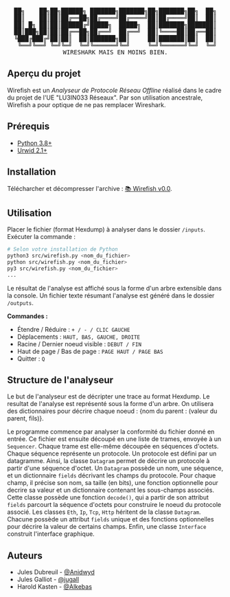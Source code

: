 <div align="center">
<pre>
██╗    ██╗██╗██████╗ ███████╗███████╗██╗███████╗██╗  ██╗
██║    ██║██║██╔══██╗██╔════╝██╔════╝██║██╔════╝██║  ██║
██║ █╗ ██║██║██████╔╝█████╗  █████╗  ██║███████╗███████║
██║███╗██║██║██╔══██╗██╔══╝  ██╔══╝  ██║╚════██║██╔══██║
╚███╔███╔╝██║██║  ██║███████╗██║     ██║███████║██║  ██║
 ╚══╝╚══╝ ╚═╝╚═╝  ╚═╝╚══════╝╚═╝     ╚═╝╚══════╝╚═╝  ╚═╝
WIRESHARK MAIS EN MOINS BIEN.
</pre>
</div>

## Aperçu du projet
Wirefish est un _Analyseur de Protocole Réseau Offline_ réalisé dans le cadre du projet de l'UE "LU3IN033 Réseaux". Par son utilisation ancestrale, Wirefish a pour optique de ne pas remplacer Wireshark. 

## Prérequis
   * [Python 3.8+](https://www.python.org/downloads/)
   * [Urwid 2.1+](http://urwid.org/)

## Installation
Télécharcher et décompresser l'archive : [📚 Wirefish v0.0](https://github.com/Anidwyd/wirefish/archive/master.zip).

## Utilisation
Placer le fichier (format Hexdump) à analyser dans le dossier `/inputs`. Exécuter la commande :

```bash
# Selon votre installation de Python
python3 src/wirefish.py <nom_du_fichier>
python src/wirefish.py <nom_du_fichier>
py3 src/wirefish.py <nom_du_fichier>
...
```

Le résultat de l'analyse est affiché sous la forme d'un arbre extensible dans la console. Un fichier texte résumant l'analyse est généré dans le dossier `/outputs`.

__Commandes :__
   * Étendre / Réduire : `+ / - / CLIC GAUCHE`
   * Déplacements : `HAUT, BAS, GAUCHE, DROITE`
   * Racine / Dernier noeud visible : `DEBUT / FIN`
   * Haut de page / Bas de page : `PAGE HAUT / PAGE BAS`
   * Quitter : `Q`

## Structure de l'analyseur

Le but de l'analyseur est de décripter une trace au format Hexdump. Le resultat de l'analyse est représenté sous la forme d'un arbre. On utilisera des dictionnaires pour décrire chaque noeud : {nom du parent : (valeur du parent, fils)}. 

Le programme commence par analyser la conformité du fichier donné en entrée. Ce fichier est ensuite découpé en une liste de trames, envoyée à un `Sequencer`. Chaque trame est elle-même découpée en séquences d'octets. Chaque séquence représente un protocole.
Un protocole est défini par un datagramme. Ainsi, la classe `Datagram` permet de décrire un protocole à partir d'une séquence d'octet.
Un `Datagram` possède un nom, une séquence, et un dictionnaire `fields` décrivant les champs du protocole. Pour chaque champ, il précise son nom, sa taille (en bits), une fonction optionnelle pour decrire sa valeur et un dictionnaire contenant les sous-champs associés. Cette classe possède une fonction `decode()`, qui a partir de son attribut `fields` parcourt la séquence d'octets pour construire le noeud du protocole associé.
Les classes `Eth`, `Ip`, `Tcp`, `Http` héritent de la classe `Datagram`. Chacune possède un attribut `fields` unique et des fonctions optionnelles pour décrire la valeur de certains champs.
Enfin, une classe `Interface` construit l'interface graphique.

## Auteurs
   * Jules Dubreuil - [@Anidwyd](http://github.com/anidwyd)
   * Jules Galliot - [@jugall](http://github.com/jugall)
   * Harold Kasten - [@Alkebas](https://github.com/alkebas)
